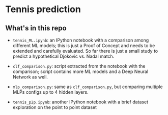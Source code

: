 # Tennis prediction

## What's in this repo

- `tennis_ML.ipynb`: an IPython notebook with a comparison among different ML models; this is just a Proof of Concept and needs to be extended and carefully evaluated.
So far there is just a small study to predict a hypothetical Djokovic vs. Nadal match.

- `clf_comparison.py`: script extracted from the notebook with the comparison; script contains more ML models and a Deep Neural Network as well.

- `mlp_comparison.py`: same as `clf_comparison.py`, but comparing multiple MLPs configs up to 4 hidden layers.

- `tennis_p2p.ipynb`: another IPython notebook with a brief dataset exploration on the point to point dataset
